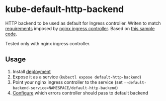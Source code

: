 # kube-default-http-backend

HTTP backend to be used as default for Ingress controller. Writen to match [requirements](https://github.com/kubernetes/ingress-nginx#requirements) imposed by [nginx ingress controller](https://github.com/kubernetes/ingress-nginx). Based on [this sample code](
https://github.com/kubernetes/ingress-nginx/tree/master/images/custom-error-pages).

Tested only with nginx ingress controller.

## Usage

1. Install [deployment](deployment.yaml)
2. Expose it as a service (`kubectl expose default-http-backend`)
3. Point your nginx ingress controller to the service (set `--default-backend-service=NAMESPACE/default-http-backend`)
4. [Configure](https://github.com/kubernetes/ingress-nginx/blob/master/docs/user-guide/configmap.md#custom-http-errors) which errors controller should pass to default backend
